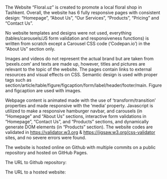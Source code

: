 The Website “Floral.uz” is created to promote a local floral shop in Tashkent. Overall, the website has 6 fully responsive pages with consistent design: “Homepage”, “About Us”, “Our Services”, “Products”, “Pricing” and “Contact Us”.

 No website templates and designs were not used, everything (tables/carousels/JS form validation and responsiveness functions) is written from scratch except a Carousel CSS code (‘Codepan.io’) in the “About Us” section only. 

Images and videos do not represent the actual brand but are taken from ‘pexels.com’ and texts are made up, however, titles and pictures are relevant to the topic of the website. The pages contain links to external resources and visual effects on CSS.
Semantic design is used with proper tags such as section/article/table/figure/figcaption/form/label/header/footer/main. Figure and figcaption are used with images. 

Webpage content is animated made with the use of ‘transform/transition’ properties and made responsive with the ‘media’ property.
Javascript is utilized to make a responsive hamburger navbar, and carousels (in “Homepage” and “About Us” sections, interactive form validations in “Homepage”, “Contact Us”, and “Products” sections, and dynamically generate DOM elements (in “Products” section). 
The website codes are validated in https://validator.w3.org &
https://jigsaw.w3.org/css-validator  sites, and no severe errors were found.

The website is hosted online on Github with multiple commits on a public repository and hosted on GitHub Pages.

The URL to Github repository:


The URL to a hosted website:


 
